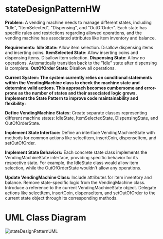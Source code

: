 # stateDesignPatternHW

**Problem:**
A vending machine needs to manage different states, including "Idle", "ItemSelected", "Dispensing", and "OutOfOrder". Each state has specific rules and restrictions regarding allowed operations, and the vending machine has associated attributes like item inventory and balance.

**Requirements:**
**Idle State:**
Allow item selection.
Disallow dispensing items and inserting coins.
**ItemSelected State:**
Allow inserting coins and dispensing items.
Disallow item selection.
**Dispensing State:**
Allow no operations.
Automatically transition back to the "Idle" state after dispensing is complete.
**OutOfOrder State:**
Disallow all operations.

**Current System: The system currently relies on conditional statements within the VendingMachine class to check the machine state and determine valid actions. This approach becomes cumbersome and error-prone as the number of states and their associated logic grows.
Implement the State Pattern to improve code maintainability and flexibility:**

**Define VendingMachine States:**
Create separate classes representing different machine states: IdleState, ItemSelectedState, DispensingState, and OutOfOrderState.

**Implement State Interface:**
Define an interface VendingMachineState with methods for common actions like selectItem, insertCoin, dispenseItem, and setOutOfOrder.

**Implement State Behaviors:**
Each concrete state class implements the VendingMachineState interface, providing specific behavior for its respective state. For example, the IdleState class would allow item selection, while the OutOfOrderState wouldn't allow any operations.

**Update VendingMachine Class:**
Include attributes for item inventory and balance.
Remove state-specific logic from the VendingMachine class.
Introduce a reference to the current VendingMachineState object.
Delegate actions like selectItem, insertCoin, dispenseItem, and setOutOfOrder to the current state object through its corresponding methods.


# UML Class Diagram

![stateDesignPatternUML](https://github.com/user-attachments/assets/5f6c67b2-178a-4fbd-b193-38598c41c2b9)
